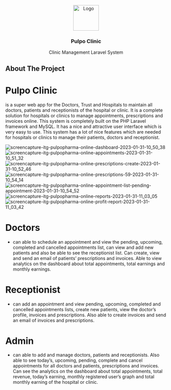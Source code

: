 <!-- PROJECT LOGO -->
<br />
<div align="center">
  <a href="https://github.com/KhaledMohamed72/clinic_system/public/assets/dist/img/pulpo-logo.png">
    <img src="https://raw.githubusercontent.com/KhaledMohamed72/clinic_system/master/public/assets/dist/img/pulpo-logo.jpg" alt="Logo" width="80" height="80">
  </a>

<h3 align="center">Pulpo Clinic</h3>

  <p align="center">
    Clinic Management Laravel System
  </p>
</div>


<!-- ABOUT THE PROJECT -->
## About The Project
# Pulpo Clinic
is a super web app for the Doctors, Trust and Hospitals to maintain all doctors, patients and receptionists of the hospital or clinic. It is a complete solution for hospitals or clinics to manage appointments, prescriptions and invoices online. This system is completely built on the PHP Laravel framework and MySQL. It has a nice and attractive user interface which is very easy to use. This system has a lot of nice features which are needed for hospitals or clinics to manage their patients, doctors and receptionist.

![screencapture-itg-pulpopharma-online-dashboard-2023-01-31-10_50_38](https://user-images.githubusercontent.com/38916029/215715223-6111a751-d2ad-43a1-9dd4-77953ff58de3.png)
![screencapture-itg-pulpopharma-online-appointments-2023-01-31-10_51_32](https://user-images.githubusercontent.com/38916029/215715269-17343e9e-9a36-47d7-ae16-bf9c10cb1210.png)
![screencapture-itg-pulpopharma-online-prescriptions-create-2023-01-31-10_52_46](https://user-images.githubusercontent.com/38916029/215715323-5f068169-a135-477f-a62e-109e45937287.png)
![screencapture-itg-pulpopharma-online-prescriptions-59-2023-01-31-10_54_14](https://user-images.githubusercontent.com/38916029/215715349-16d13a46-1555-4a88-b12b-a206f20194af.png)
![screencapture-itg-pulpopharma-online-appointment-list-pending-appointment-2023-01-31-10_54_52](https://user-images.githubusercontent.com/38916029/215715378-41143ee3-9e4f-4bf8-9d4a-47c986b9dae0.png)
![screencapture-itg-pulpopharma-online-reports-2023-01-31-11_03_05](https://user-images.githubusercontent.com/38916029/215715741-f0be52fa-61fc-4e1d-9f4c-5ec1671b22d3.png)
![screencapture-itg-pulpopharma-online-profit-report-2023-01-31-11_03_42](https://user-images.githubusercontent.com/38916029/215715770-bdabcf7f-83ee-4531-8665-ba8491ac3903.png)

# Doctors
- can able to schedule an appointment and view the pending, upcoming, completed and cancelled appointments list, can view and add new patients and also be able to see the receptionist list. Can create, view and send an email of patients’ prescriptions and invoices. Able to view analytics on the dashboard about total appointments, total earnings and monthly earnings.

# Receptionist
- can add an appointment and view pending, upcoming, completed and cancelled appointments lists, create new patients, view the doctor’s profile, invoices and prescriptions. Also able to create invoices and send an email of invoices and prescriptions.

# Admin
- can able to add and manage doctors, patients and receptionists. Also able to see today’s, upcoming, pending, complete and cancel appointments for all doctors and patients, prescriptions and invoices. Can see the analytics on the dashboard about total appointments, total revenue, today’s earning, monthly registered user’s graph and total monthly earning of the hospital or clinic.
